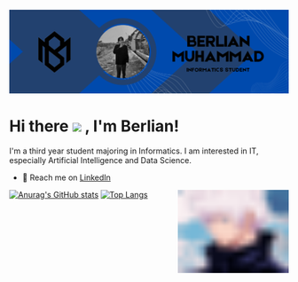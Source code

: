 ![alt text](https://github.com/berlianm/berlianm/blob/main/Github%20Profile.png)

# Hi there <img src="https://media.giphy.com/media/hvRJCLFzcasrR4ia7z/giphy.gif" width="25px"> , I'm Berlian!

  I'm a third year student majoring in Informatics. I am interested in IT, especially Artificial Intelligence and Data Science.
  
  - 💼 Reach me on <a href="https://www.linkedin.com/in/berlianm/">LinkedIn</a>

<a href="https://myoctocat.dev/@berlianm/octocat">
  <img align="right" src="satoru-gojo.gif" width=200 />
</a>

[![Anurag's GitHub stats](https://github-readme-stats.vercel.app/api?username=berlianm&count_private=true)](https://github-readme-stats-11km-git-master-berlianm.vercel.app/)
[![Top Langs](https://github-readme-stats.vercel.app/api/top-langs/?username=berlianm&layout=compact&langs_count=7)](https://github-readme-stats-11km-git-master-berlianm.vercel.app/)
<!---
berlianm/berlianm is a ✨ special ✨ repository because its `README.md` (this file) appears on your GitHub profile.
You can click the Preview link to take a look at your changes.
--->
